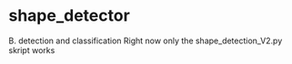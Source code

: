 # shape_detector
B. detection and classification
Right now only the shape_detection_V2.py skript works 
